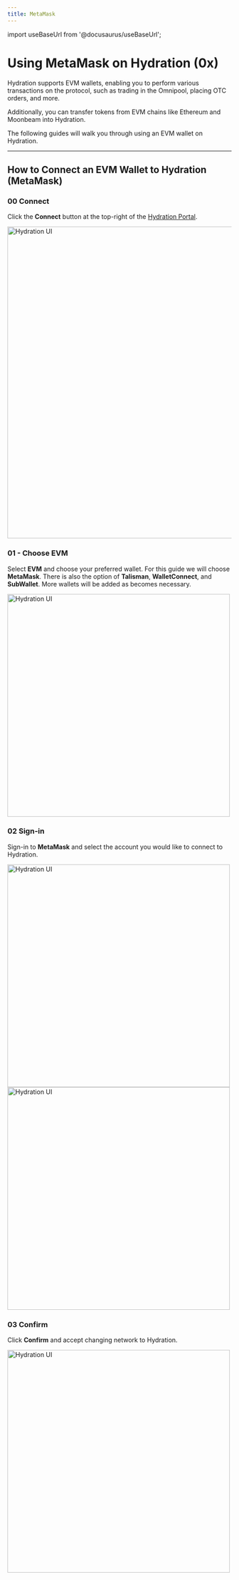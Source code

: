 ```yaml
---
title: MetaMask
---
```


import useBaseUrl from '@docusaurus/useBaseUrl';


# Using MetaMask on Hydration (0x)

Hydration supports EVM wallets, enabling you to perform various transactions on the protocol, such as trading in the Omnipool, placing OTC orders, and more.

Additionally, you can transfer tokens from EVM chains like Ethereum and Moonbeam into Hydration.

The following guides will walk you through using an EVM wallet on Hydration.

---

## How to Connect an EVM Wallet to Hydration (MetaMask)

### 00 Connect
Click the **Connect** button at the top-right of the [Hydration Portal](https://app.hydration.net/).
    
 <div style={{textAlign: 'center'}}>
  <img alt="Hydration UI" src={useBaseUrl('/howto_wallet_evm/evm_connectwallet.jpg')}
  width="700px" />
</div>
    
### 01 - Choose EVM
Select **EVM** and choose your preferred wallet. For this guide we will choose **MetaMask**. There is also the option of **Talisman**, **WalletConnect**, and **SubWallet**. More wallets will be added as becomes necessary.
    
 <div style={{textAlign: 'center'}}>
  <img alt="Hydration UI" src={useBaseUrl('/howto_wallet_evm/evm_wallets.jpg')}
  width="500px" />
</div>
    
### 02 Sign-in
Sign-in to **MetaMask** and select the account you would like to connect to Hydration. 
    
 <div style={{textAlign: 'center'}}>
  <img alt="Hydration UI" src={useBaseUrl('/howto_wallet_evm/metamask_accounts.jpg')}
  width="500px" />
</div>

 <div style={{textAlign: 'center'}}>
  <img alt="Hydration UI" src={useBaseUrl('/howto_wallet_evm/metamask_confirm.jpg')}
  width="500px" />
</div>
    
### 03 Confirm
Click **Confirm** and accept changing network to Hydration.

 <div style={{textAlign: 'center'}}>
  <img alt="Hydration UI" src={useBaseUrl('/howto_wallet_evm/evm_accountadded.jpg')}
  width="500px" />
</div>
